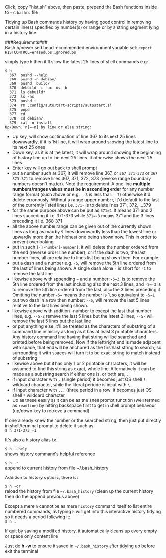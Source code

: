 Click, copy "hist.sh" above, then paste, prepend the Bash functions inside to `~/.bashrc` file    

Tidying up Bash commands history by having good control in removing certain line(s) specified by number(s) or range or by a string segment lying in a history line.   

###Requiremnts###   
Bash 5/newer
sed
head
recommended environment variable set: `export HISTCONTROL=erasedups:ignoredups`

simply type `h` then it'll show the latest 25 lines of shell commands e.g:   
```
$ h   
  367  pushd --help   
  368  pushd -n debian/   
  369  pushd  build/   
  370  debuild -i -uc -us -b   
  371  ls debuild*   
  372  ls -hs   
  373  pushd ~   
  374  rm .config/autostart-scripts/autostart.sh   
  375  popd   
  377  cd  
  378  cd debian/   
  379  cat -n install   
Up/Down. n[=-n] by line or else string: 
```
- Up key, will show continuation of line 367 to its next 25 lines downwardly, if it is 1st line, it will wrap around showing the latest line to its next 25 ones   
- Down key, as it is at the latest, it will wrap around showing the beginning of history line up to the next 25 lines. It otherwise shows the next 25 lines   
- Enter key will go out back to shell prompt   
- put a number such as 367, it will remove line 367, or `367 371-373` or `367 373-371` to remove lines 367, 371, 372, 373 (reverse range boundary numbers doesn't matter). Note the requirement: A one line **multiple numbers/ranges values must be in ascending order** for any number range format (such above or e.g. `--3` is less than `--7`) otherwise it'd delete erronously. Without a range upper number, it'd default to the last of the currently listed lines i.e. `371-` is to delete lines 371, 372, ...379   
- for the same purpose above can be put as `371=2`. It means 371 and 2 lines succeding it i.e. 371-373 while `371=-3` means 371 and the 3 lines preceding it i.e. 368-371    
- all the above number range can be given out of the currently shown lines as long as max by `9` lines downwardly less than the lowest line or upwardly more than the highest one being shown now. This in order to prevent overlooking   
- put in such `[-]-number[-number]`, it will delete the number ordered from the end (reverse order line number), or if the dash is two, the last number lines, all are relative to lines list being shown then. For example:   
- put a dash and a number e.g. `-5`, will remove the 5th line ordered from the last of lines being shown. A single dash alone `-` is short for `-1` to remove the last line    
- likewise above with appending `=` and a number: `-5=3`, is to remove the 5th line ordered from the last including also the next 3 lines, and `-5=-3` is to remove the 5th line ordered from the last, also the 3 lines preceding it. Omitting the number `-5=` means the number is 1, so equivalent to `-5=1`    
- put two dash in a row then number: `--5`, will remove the last 5 lines relative to the last lines being shown.   
- likewise above with addition -number to except the last that number lines, e.g. `--5-2` remove the last 5 lines but the latest 2 lines, `--5-` will remove the last 5 lines but the last line   
- or put anything else, it'll be treated as the characters of substring of a command line in hisory as long as it has at least 3 printable characters. Any history command line having that string will be searched and printed before being removed. Now if the left/right end is made adjacent with space, that end will be anchored as the first/last string to search, so surrounding it with spaces will turn it to be exact string to match instead of substring   
- likewise above but it has only 1 or 2 printable characters, it will be assumed to find this string as exact, whole line. Alternatively it can be made as a substring search if either one is, or both are, `.`   
- if input character with `.` (single period) it becomes just OS shell `?` wildcard character, while the literal periode is input with `\.`     
- if input character with `...` (three period in a row) it becomes just OS shell `*` wildcard character    
- Do all these easily as it can be as the shell prompt function (well termed as `readline`) by hitting backspace first to get in shell prompt behavour (up/down key to retrieve a command)   

If one already knew the number or the searched string, then just put directly in shell/terminal prompt to delete it such as:   
`$ h 371-373 -1`   

It's also a history alias i.e.   

`$ h --help`   
shows history command's helpful reference

`$ h -r`   
append to current history from file ~/.bash_history   

Addition to history options, there is:   

`$ h -cr`   
reload the history from file `~/.bash_history`
(clean up the current history then do the append previous above)   

Except a mere `h` cannot be as mere `history` command itself to list entire numbered commands, as typing `h` will get into this interactive history tidying so it needs a period following it:    
`$ h .`   

If quit by saving a modified history, it automatically cleans up every empty or space only content line   

Just do **h -w** to ensure it saved in `~/.bash_history` after tidying up before exit the terminal

